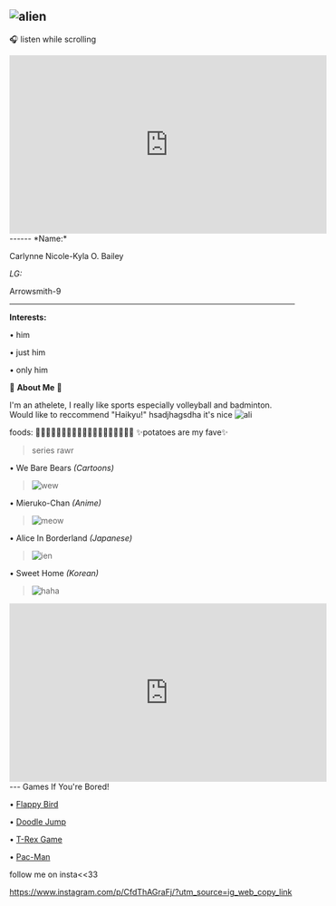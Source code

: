 ![alien](https://i.pinimg.com/564x/2f/74/d9/2f74d9a2ee6ab779258d448b073d3ab2.jpg)
---
🎧 listen while scrolling
<iframe width="560" height="315" src="https://www.youtube.com/embed/wSTYIyQxfPQ" title="YouTube video player" frameborder="0" allow="accelerometer; autoplay; clipboard-write; encrypted-media; gyroscope; picture-in-picture; web-share" allowfullscreen></iframe>
------
*Name:*

Carlynne Nicole-Kyla O. Bailey

*LG:*

Arrowsmith-9

---

**Interests:**

• him

• just him

• only him

👾 **About Me** 👾 


  I'm an athelete, I really like sports especially volleyball and badminton.
  Would like to reccommend "Haikyu!" hsadjhagsdha it's nice
  ![ali](https://i.pinimg.com/564x/a6/75/38/a67538552395bca76dcf80d1d0aad122.jpg)
  
foods: 🍇🥔🥐🍗🥓🍔🍟🍕🍜🍤🍦🍧🍨🍪🍩🍫🍬🍭🍹     ✨potatoes are my fave✨

> series rawr

• We Bare Bears *(Cartoons)*
> ![wew](https://i.pinimg.com/564x/9f/dc/db/9fdcdb3b2a902d720eaf0813d5aada7d.jpg)

• Mieruko-Chan *(Anime)*
> ![meow](https://i.pinimg.com/564x/b1/c7/dd/b1c7dd2b4233230c31656922f009fe9b.jpg)

• Alice In Borderland *(Japanese)*
> ![ien](https://i.pinimg.com/564x/e9/5f/0f/e95f0f92cac8272ea8f287e849514252.jpg)

• Sweet Home *(Korean)*
> ![haha](https://i.pinimg.com/564x/fd/46/14/fd4614a1c992603163d3ba916909f1f4.jpg)
 

<iframe width="560" height="315" src="https://www.youtube.com/embed/gnKHBDnEXPs" title="YouTube video player" frameborder="0" allow="accelerometer; autoplay; clipboard-write; encrypted-media; gyroscope; picture-in-picture; web-share" allowfullscreen></iframe>
---
Games If You're Bored!

• [Flappy Bird](https://flappybird.io)

• [Doodle Jump](https://doodlejump.io)

• [T-Rex Game](https://fivesjs.skipser.com/trex-game/)

• [Pac-Man](https://flappybird.io)

follow me on insta<<33

https://www.instagram.com/p/CfdThAGraFj/?utm_source=ig_web_copy_link
